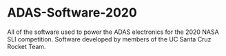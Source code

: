 # ADAS-Software-2020
All of the software used to power the ADAS electronics for the 2020 NASA SLI competition. Software developed by members of the UC Santa Cruz Rocket Team.
